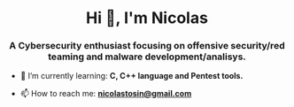 <h1 align="center">Hi 👋, I'm Nicolas</h1>
<h3 align="center">A Cybersecurity enthusiast focusing on offensive security/red teaming and malware development/analisys.</h3>

- 🌱 I’m currently learning: **C, C++ language and Pentest tools.**

- 📫 How to reach me: **nicolastosin@gmail.com**
